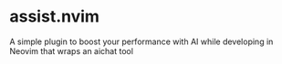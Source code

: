 # assist.nvim
A simple plugin to boost your performance with AI while developing in Neovim that wraps an aichat tool
